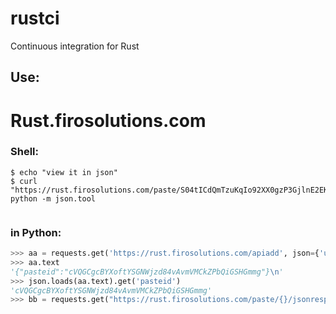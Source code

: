 # rustci
Continuous integration for Rust



## Use:   

# Rust.firosolutions.com

### Shell:  
```shell
$ echo "view it in json"
$ curl "https://rust.firosolutions.com/paste/S04tICdQmTzuKqIo92XX0gzP3GjlnE2EKTx02V2wfg/jsonresponse"| python -m json.tool


```

### in Python:     
```python
>>> aa = requests.get('https://rust.firosolutions.com/apiadd', json={'urllink':'https://raw.githubusercontent.com/FiroSolutions/vuln_rust/master/Cargo.toml'}) 
>>> aa.text
'{"pasteid":"cVQGCgcBYXoftYSGNWjzd84vAvmVMCkZPbQiGSHGmmg"}\n'
>>> json.loads(aa.text).get('pasteid')
'cVQGCgcBYXoftYSGNWjzd84vAvmVMCkZPbQiGSHGmmg'
>>> bb = requests.get("https://rust.firosolutions.com/paste/{}/jsonresponse".format(json.loads(aa.text).get('pasteid')))

```
